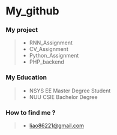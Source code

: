 # My_github
### My project
> * RNN_Assignment
> * CV_Assignment 
> * Python_Assignment
> * PHP_backend


### My Education
> * NSYS EE Master Degree Student
> * NUU CSIE Bachelor Degree

### How to find me ?
> * liao86221@gmail.com
